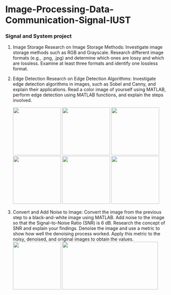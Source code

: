# Image-Processing-Data-Communication-Signal-IUST
### Signal and System project
1. Image Storage
Research on Image Storage Methods:
Investigate image storage methods such as RGB and Grayscale.
Research different image formats (e.g., .png, .jpg) and determine which ones are lossy and which are lossless. Examine at least three formats and identify one lossless format.
2. Edge Detection
Research on Edge Detection Algorithms:
Investigate edge detection algorithms in images, such as Sobel and Canny, and explain their applications.
Read a color image of yourself using MATLAB, perform edge detection using MATLAB functions, and explain the steps involved.

      <img src="https://github.com/user-attachments/assets/ea0caf63-58a0-4020-a7b7-9054811a6355" width="150" height="150"/>
      <img src="https://github.com/user-attachments/assets/e1313bb8-779e-41e4-9d94-cc92989a6bad" width="150" height="150"/>
      <img src="https://github.com/user-attachments/assets/cbf6bd1d-f79f-4f24-8c79-220dc3290452" width="150" height="150"/>
      <img src="https://github.com/user-attachments/assets/8e620c90-7b93-4464-a3bb-3a45814ea35c" width="150" height="150"/>
      <img src="https://github.com/user-attachments/assets/88973ef4-1b41-442e-80a3-dd6012b3200b" width="150" height="150"/>
      <img src="https://github.com/user-attachments/assets/c9712cdc-41cb-4eec-91c7-232b3f232640" width="150" height="150"/>

4. Convert and Add Noise to Image:
Convert the image from the previous step to a black-and-white image using MATLAB.
Add noise to the image so that the Signal-to-Noise Ratio (SNR) is 6 dB.
Research the concept of SNR and explain your findings.
Denoise the image and use a metric to show how well the denoising process worked. Apply this metric to the noisy, denoised, and original images to obtain the values.
     <img src="https://github.com/user-attachments/assets/edbbfd9f-8d89-439f-a335-f2519bd63113" width="150" height="150"/>
     <img src="https://github.com/user-attachments/assets/40d3e448-58a2-489c-8b17-d9d7e8142949" width="300" height="150"/>


